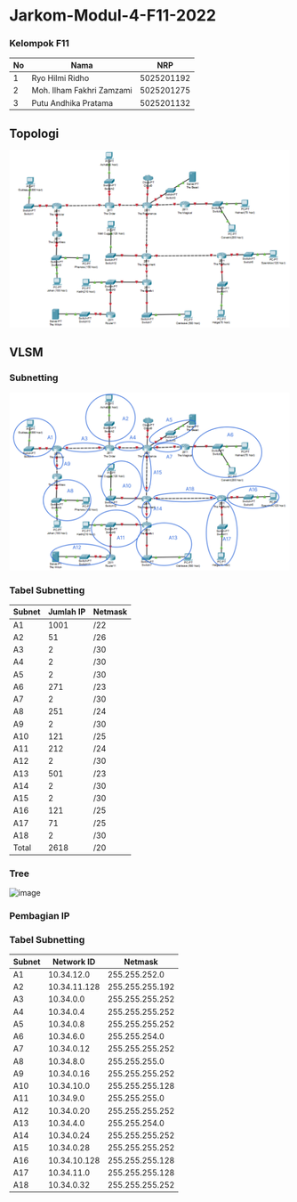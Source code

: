 # Jarkom-Modul-4-F11-2022

### Kelompok F11

| **No** | **Nama** | **NRP** | 
| ------------- | ------------- | --------- |
| 1 | Ryo Hilmi Ridho  | 5025201192 | 
| 2 | Moh. Ilham Fakhri Zamzami | 5025201275 |
| 3 | Putu Andhika Pratama | 5025201132 |

## Topologi
![image](img/topologi.png)

## VLSM

### Subnetting
![image](img/subnet.png)

### Tabel Subnetting
| Subnet | Jumlah IP  | Netmask |
| --- | --- | --- |
| A1 | 1001 | /22 |
| A2 | 51 | /26 |
| A3 | 2 | /30 |
| A4 | 2 | /30 |
| A5 | 2 | /30 |
| A6 | 271 | /23 |
| A7 | 2 | /30 |
| A8 | 251 | /24 |
| A9 | 2 | /30 |
| A10 | 121 | /25 |
| A11 | 212 | /24 |
| A12 | 2 | /30 |
| A13 | 501 | /23 |
| A14 | 2 | /30 |
| A15 | 2 | /30 |
| A16 | 121 | /25 |
| A17 | 71 | /25 |
| A18 | 2 | /30 |
| Total | 2618 | /20 |

### Tree
![image](img/tree.png)

### Pembagian IP
### Tabel Subnetting
| Subnet | Network ID  | Netmask |
| --- | --- | --- |
| A1 | 10.34.12.0 | 255.255.252.0 |
| A2 | 10.34.11.128 | 255.255.255.192 |
| A3 | 10.34.0.0 | 255.255.255.252 |
| A4 | 10.34.0.4 | 255.255.255.252 |
| A5 | 10.34.0.8 | 255.255.255.252 |
| A6 | 10.34.6.0 | 255.255.254.0 |
| A7 | 10.34.0.12 | 255.255.255.252 |
| A8 | 10.34.8.0 | 255.255.255.0 |
| A9 | 10.34.0.16 | 255.255.255.252 |
| A10 | 10.34.10.0 | 255.255.255.128 |
| A11 | 10.34.9.0 | 255.255.255.0 |
| A12 | 10.34.0.20 | 255.255.255.252 |
| A13 | 10.34.4.0 | 255.255.254.0 |
| A14 | 10.34.0.24 | 255.255.255.252 |
| A15 | 10.34.0.28 | 255.255.255.252 |
| A16 | 10.34.10.128 | 255.255.255.128 |
| A17 | 10.34.11.0 | 255.255.255.128 |
| A18 | 10.34.0.32 | 255.255.255.252 |